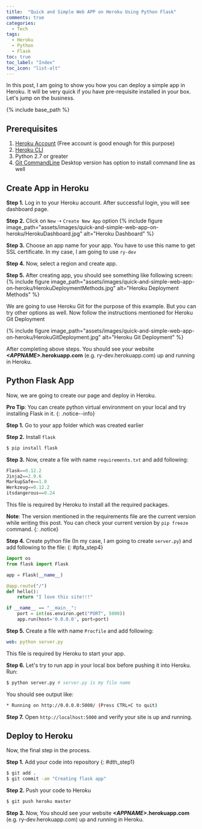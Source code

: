 ```yaml
---
title:  "Quick and Simple Web APP on Heroku Using Python Flask"
comments: true
categories: 
  - Tech
tags:
  - Heroku
  - Python
  - Flask
toc: true
toc_label: "Index"
toc_icon: "list-alt"
---
```


In this post, I am going to show you how you can deploy a simple app in Heroku. It will be very quick if you have pre-requisite installed in your box. Let's jump on the business.

{% include base_path %}

## Prerequisites

1. [Heroku Account](https://id.heroku.com/login) (Free account is good enough for this purpose)
2. [Heroku CLI](https://devcenter.heroku.com/articles/heroku-cli)
3. Python 2.7 or greater
4. [Git CommandLine](https://desktop.github.com/) Desktop version has option to install command line as well

## Create App in Heroku

**Step 1.** Log in to your Heroku account. After successful login, you will see dashboard page.

**Step 2.** Click on `New` ➝ `Create New App` option
{% include figure image_path="assets/images/quick-and-simple-web-app-on-heroku/HerokuDashboard.jpg" alt="Heroku Dashboard" %}

**Step 3.** Choose an app name for your app. You have to use this name to get SSL certificate. In my case, I am going to use `ry-dev`

**Step 4.** Now, select a region and create app.

**Step 5.** After creating app, you should see something like following screen:
{% include figure image_path="assets/images/quick-and-simple-web-app-on-heroku/HerokuDeploymentMethods.jpg" alt="Heroku Deployment Methods" %}

We are going to use Heroku Git for the purpose of this example. But you can try other options as well. Now follow the instructions mentioned for Heroku Git Deployment

{% include figure image_path="assets/images/quick-and-simple-web-app-on-heroku/HerokuGitDeployment.jpg" alt="Heroku Git Deployment" %}

After completing above steps. You should see your website **_\<APPNAME>_.herokuapp.com** (e.g. ry-dev.herokuapp.com) up and running in Heroku.

## Python Flask App

Now, we are going to create our page and deploy in Heroku.

**Pro Tip**: You can create python virtual environment on your local and try installing Flask in it.
{: .notice--info}

**Step 1.** Go to your app folder which was created earlier

**Step 2.** Install `flask` 

```bash
$ pip install flask
```

**Step 3.** Now, create a file with name `requirements.txt` and add following:

```python
Flask==0.12.2
Jinja2==2.9.6
MarkupSafe==1.0
Werkzeug==0.12.2
itsdangerous==0.24
```

This file is required by Heroku to install all the required packages.

**Note**: The version mentioned in the requirements file are the current version while writing this post. You can check your current version by `pip freeze` command.
{: .notice}

**Step 4.** Create python file (In my case, I am going to create `server.py`) and add following to the file:
{: #pfa_step4}

```python
import os
from flask import Flask

app = Flask(__name__)

@app.route("/")
def hello():
    return "I love this site!!!"

if __name__ == "__main__":
    port = int(os.environ.get("PORT", 5000))
    app.run(host='0.0.0.0', port=port)
```

**Step 5.** Create a file with name `Procfile` and add following:

```yaml
web: python server.py
```

This file is required by Heroku to start your app.

**Step 6.** Let's try to run app in your local box before pushing it into Heroku. Run:

```bash
$ python server.py # server.py is my file name
```

You should see output like:

```bash
* Running on http://0.0.0.0:5000/ (Press CTRL+C to quit)
```

**Step 7.** Open `http://localhost:5000` and verify your site is up and running.

## Deploy to Heroku

Now, the final step in the process.

**Step 1.** Add your code into repository
{: #dth_step1}

```bash
$ git add .
$ git commit -am "Creating flask app"
```

**Step 2.** Push your code to Heroku

```bash
$ git push heroku master
```

**Step 3.** Now, You should see your website **_\<APPNAME>_.herokuapp.com** (e.g. ry-dev.herokuapp.com) up and running in Heroku.